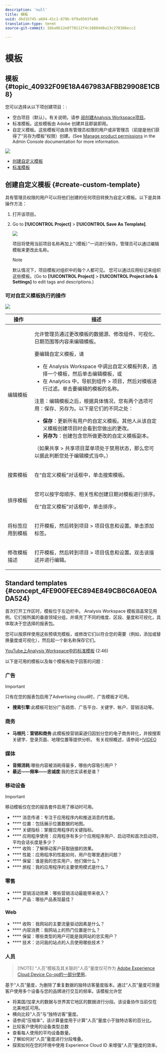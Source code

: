 ```yaml
---
description: 'null'
title: 模板
uuid: d6d1b745-a684-41c1-879b-9f9a9503fe00
translation-type: tm+mt
source-git-commit: 16ba0b12e0f70112f4c10804d0a13c278388ecc2

---
```



# 模板

## 模板 {#topic_40932F09E18A467983AFBB29908E1CB8}

您可以选择从以下项创建项目：:

* 空白项目（默认）。有关说明，请参 [阅创建Analysis Workspace项目](/help/analyze/analysis-workspace/build-workspace-project/t-freeform-project.md)。
* 标准模板。这些模板由 Adobe 创建并且即装即用。
* 自定义模板。这些模板可由具有管理员权限的用户或非管理员（前提是他们获得了“另存为模板”权限）创建。(See [Manage product permissions](https://helpx.adobe.com/enterprise/using/manage-permissions-and-roles.html) in the Admin Console documentation for more information.

![](assets/start_modal.png)

* [创建自定义模板](/help/analyze/analysis-workspace/build-workspace-project/starter-projects.md)
* [标准模板](/help/analyze/analysis-workspace/build-workspace-project/starter-projects.md)

## 创建自定义模板 {#create-custom-template}

具有管理员权限的用户可以将他们创建的任何项目转换为自定义模板。以下是具体操作方法：

1. 打开该项目。
1. Go to **[!UICONTROL Project]** &gt; **[!UICONTROL Save As Template]**.

   ![](assets/save_project_template.png)

   项目将使用当前项目名称再加上“（模板）”一词进行保存。管理员可以通过编辑模板来更改此名称。

   >[!NOTE]
   >
   >默认情况下，项目模板对组织中的每个人都可见。 您可以通过应用标记来组织这些模板。(Go to **[!UICONTROL Project]** &gt; **[!UICONTROL Project Info &amp; Settings]** to edit tags and descriptions.)

### 可对自定义模板执行的操作

![](assets/custom_templates.png)

<table id="table_D7C7B0CA1EE64E108484C03426800EBC"> 
 <thead> 
  <tr> 
   <th colname="col1" class="entry"> 操作 </th> 
   <th colname="col2" class="entry"> 描述 </th> 
  </tr>
 </thead>
 <tbody> 
  <tr> 
   <td colname="col1"> <p>编辑模板 </p> </td> 
   <td colname="col2"> <p>允许管理员通过更改模板的数据源、修改组件、可视化、日期范围等内容来编辑模板。 </p> <p>要编辑自定义模板，请 </p> 
    <ul id="ul_2B3A371F83334E14806385753A360903"> 
     <li id="li_EE75E0281B764BA9B56FF1DB1B12D2CC">在 Analysis Workspace 中调出自定义模板列表，选择一个模板，然后单击<span class="uicontrol">编辑模板</span>，或 </li> 
     <li id="li_4934DAAA46204990A295E22A97F81EDA">在 Analytics 中，导航到<span class="ignoretag"><span class="uicontrol">组件</span> &gt; <span class="uicontrol">项目</span></span>，然后对<span class="uicontrol">模板</span>进行过滤。单击要编辑的模板的名称。 </li> 
    </ul> <p> </p> <p>注意：编辑模板之后，根据具体情况，您有两个选项可用：<span class="uicontrol">保存</span>、<span class="uicontrol">另存为</span>。以下是它们的不同之处： 
     <ul id="ul_87E2842C8AA442399585B1C6189F5E16"> 
      <li id="li_AB7B189729E14E40A0141ECE2A24C113"><b>保存</b>：更新所有用户的自定义模板。其他人从该自定义模板创建项目时会看到您做出的更改。 </li> 
      <li id="li_C85B0B9873A3404D8B443BBD30B37CEB"><b>另存为</b>：创建包含您所做更改的自定义模板副本。 </li> 
     </ul> </p> <p>（如果<span class="uicontrol">共享</span> &gt; <span class="uicontrol">共享项目</span>菜单项处于禁用状态，那么您可以据此判断您处于编辑模式当中。） </p> </td> 
  </tr> 
  <tr> 
   <td colname="col1"> <p>搜索模板 </p> </td> 
   <td colname="col2"> <p>在“自定义模板”对话框中，单击<span class="uicontrol">搜索模板</span>。 </p> </td> 
  </tr> 
  <tr> 
   <td colname="col1"> <p>排序模板 </p> </td> 
   <td colname="col2"> <p>您可以按字母顺序、相关性和创建日期对模板进行排序。 </p> <p>在“自定义模板”对话框中，单击<span class="uicontrol">排序:</span>。 </p> </td> 
  </tr> 
  <tr> 
   <td colname="col1"> <p>将标签应用到模板 </p> </td> 
   <td colname="col2"> <p>打开模板，然后转到<span class="ignoretag"><span class="uicontrol">项目</span> &gt; <span class="uicontrol">项目信息和设置</span></span>。单击<span class="uicontrol">添加标签</span>。 </p> </td> 
  </tr> 
  <tr> 
   <td colname="col1"> <p>修改模板描述 </p> </td> 
   <td colname="col2"> <p>打开模板，然后转到<span class="ignoretag"><span class="uicontrol">项目</span> &gt; <span class="uicontrol">项目信息和设置</span></span>。双击该描述并进行编辑。 </p> </td> 
  </tr> 
 </tbody> 
</table>

## Standard templates {#concept_4FE900FEEC894E849CB6C6A0E0ADA524}

首次打开工作区时，模板位于左边栏中。 Analysis Workspace 模板涵盖常见用例。它们按所属的垂直领域分组，并填充了不同的维度、区段、量度和可视化，具体取决于您选择的报表包。

您可以按原样使用这些预填充模板，或修改它们以符合您的需要（例如，添加或替换量度或可视化），然后起一个新名称保存它们。

[YouTube上Analysis Workspace中的标准模板](https://www.youtube.com/watch?v=aRgYwPneVXg&list=PL2tCx83mn7GuNnQdYGOtlyCu0V5mEZ8sS&index=6) (2:46)

以下是可用的模板以及每个模板有助于回答的问题：

### 广告

>[!IMPORTANT]
>
>只有在您的报表包启用了Advertising cloud时，广告模板才可用。

* **搜索引擎**:此模板可划分广告趋势、广告平台、关键字、帐户、营销活动等。

### 商务

* **马根托：营销和商务**:此模板按营销渠道归因划分您的电子商务转化，并按搜索关键字、登录页面、地理位置等提供分析。 有关视频概述，请参阅&gt;[!VIDEO](https://www.youtube.com/watch?v=AQOViVLEMHw)

### 媒体

* **音频消耗**:哪些内容被消耗得最多，哪些内容吸引用户？
* **最近——频率——忠诚度**:我的忠实读者是谁？

### 移动设备

>[!IMPORTANT]
>
>移动模板仅在您的报告套件启用了移动时可用。

* **** 消息传递：专注于应用程序内和推送消息的性能。
* **** 位置：包括展示位置数据的地图。
* **** 关键指标：掌握应用程序的关键指标。
* **** 应用程序使用：应用程序有多少个应用程序用户、启动项和首次启动项，平均会话长度是多少？
* **** 收购：了解移动客户获取链接的效果。
* **** 性能：应用程序的性能如何，用户在哪里遇到问题？
* **** 保留：谁是我的忠实用户，他们做什么？
* **** 旅程：我的应用程序的主要使用模式是什么？

### 零售

* **** 营销活动效果：哪些营销活动最能带来收入？
* **** 产品：哪些产品表现最佳？

### Web

* **** 收购：我网站的主要流量驱动因素是什么？
* **** 内容消费：我网站上的热门位置是什么？
* **** 保留：哪些类型的用户可能是我网站的忠实用户？
* **** 技术：访问我的站点的人员使用哪些技术？

### 人员

> [!NOTE] “人员”模板及其关联的“人员”量度仅可作为 [Adobe Experience Cloud Device Co-op的一部分使用](https://marketing.adobe.com/resources/help/en_US/mcdc/mcdc-people.html)。

基于“人员”量度，为删除了重复数据的独特访客量度版本。通过“人员”量度可测量客户使用多个设备与您的品牌进行交互的频率。该模板允许您

* 将美国/加拿大的数据与世界其它地区的数据进行分段。该设备协作当前仅在北美地区可用。
* 横向比较“人员”与“独特访客”量度。
* 请参阅“压缩率”，该计算量度用于计算“人员”量度小于独特访客的百分比。
* 比较客户使用的设备类型总数
* 查看每人使用的平均设备数量。
* 了解如何对“人员”量度进行分段堆叠。
* 探索如何在您的环境中使用 Experience Cloud ID 来增强“人员”量度的效率。

